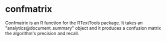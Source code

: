 # confmatrix
Confmatrix is an R function for the RTextTools package. It takes an "analytics@document_summary" object and it produces a confusion matrix the algorithm's precision and recall.
